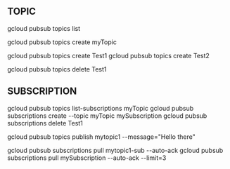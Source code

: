 
## TOPIC
gcloud pubsub topics list

gcloud pubsub topics create myTopic

gcloud pubsub topics create Test1
gcloud pubsub topics create Test2

gcloud pubsub topics delete Test1

## SUBSCRIPTION
gcloud pubsub topics list-subscriptions myTopic
gcloud pubsub subscriptions create --topic myTopic mySubscription
gcloud pubsub subscriptions delete Test1

gcloud pubsub topics publish mytopic1 --message="Hello there"

gcloud pubsub subscriptions pull mytopic1-sub --auto-ack
gcloud pubsub subscriptions pull mySubscription --auto-ack --limit=3